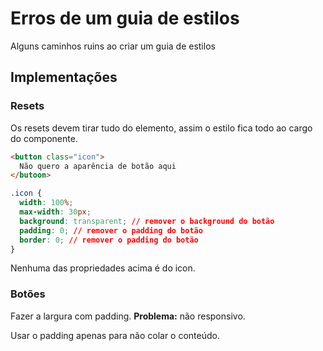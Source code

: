 # Erros de um guia de estilos

Alguns caminhos ruins ao criar um guia de estilos

## Implementações

### Resets

Os resets devem tirar tudo do elemento, assim o estilo fica todo ao cargo do componente.

```html
<button class="icon">
  Não quero a aparência de botão aqui
</butoon>
```

```css
.icon {
  width: 100%;
  max-width: 30px;
  background: transparent; // remover o background do botão
  padding: 0; // remover o padding do botão
  border: 0; // remover o padding do botão
}
```

Nenhuma das propriedades acima é do icon.

### Botões

Fazer a largura com padding. **Problema:** não responsivo.

Usar o padding apenas para não colar o conteúdo.
